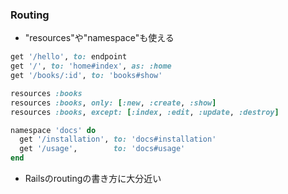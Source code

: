 ### Routing

* "resources"や"namespace"も使える

```ruby
get '/hello', to: endpoint
get '/', to: 'home#index', as: :home
get '/books/:id', to: 'books#show'

resources :books
resources :books, only: [:new, :create, :show]
resources :books, except: [:index, :edit, :update, :destroy]

namespace 'docs' do
  get '/installation', to: 'docs#installation'
  get '/usage',        to: 'docs#usage'
end
```
* Railsのroutingの書き方に大分近い
